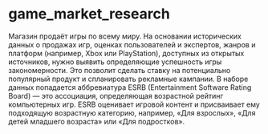 # game_market_research
Магазин продаёт игры по всему миру.
На основании исторических данных о продажах игр, оценках пользователей и экспертов, жанров и платформ (например, Xbox или PlayStation), доступных из открытых источников, нужно выявить определяющие успешность игры закономерности. Это позволит сделать ставку на потенциально популярный продукт и спланировать рекламные кампании.
В наборе данных попадается аббревиатура ESRB (Entertainment Software Rating Board) — это ассоциация, определяющая возрастной рейтинг компьютерных игр. ESRB оценивает игровой контент и присваивает ему подходящую возрастную категорию, например, «Для взрослых», «Для детей младшего возраста» или «Для подростков».
